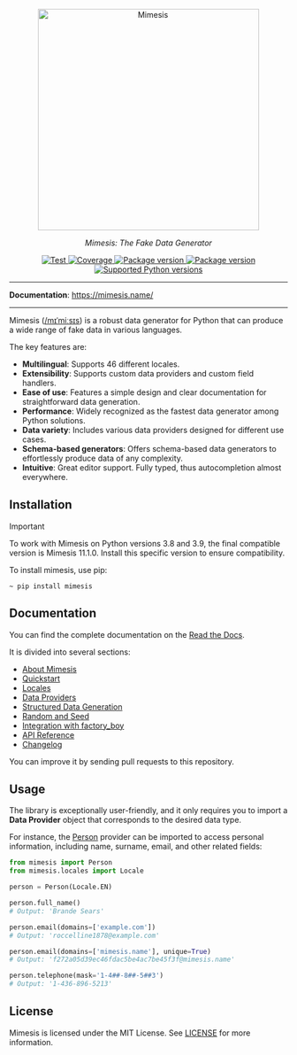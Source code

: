 <p align="center">
  <a href="https://github.com/lk-geimfari/mimesis">
    <img src="https://raw.githubusercontent.com/lk-geimfari/mimesis/master/.github/images/logo.png" width="400" alt="Mimesis">
  </a>
</p>

<p align="center">
    <em>Mimesis: The Fake Data Generator</em>
</p>

<p align="center">
<a href="https://github.com/lk-geimfari/mimesis/actions/workflows/test.yml?query=branch%3Amaster" target="_blank">
    <img src="https://github.com/lk-geimfari/mimesis/actions/workflows/test.yml/badge.svg?branch=master" alt="Test">
</a>
<a href="https://mimesis.name/en/latest/" target="_blank">
    <img src="https://readthedocs.org/projects/mimesis/badge/?version=latest" alt="Coverage">
</a>
<a href="https://pypi.org/project/mimesis/" target="_blank">
    <img src="https://img.shields.io/pypi/v/mimesis?color=bright-green" alt="Package version">
</a>
<a href="https://pypi.org/project/mimesis/" target="_blank">
    <img src="https://img.shields.io/pypi/dm/mimesis" alt="Package version">
</a>
<a href="https://pypi.org/project/mimesis/" target="_blank">
    <img src="https://img.shields.io/badge/python-3.10%20%7C%203.11%20%7C%203.12%20%7C%20pypy-brightgreen" alt="Supported Python versions">
</a>
</p>

---

**Documentation**: <a href="https://mimesis.name/" target="_blank">https://mimesis.name/</a>

---

Mimesis ([/mɪˈmiːsɪs](https://mimesis.name/en/latest/about.html#what-does-name-mean)) is a robust data generator for
Python that can produce a wide range of fake data in various languages.

The key features are:

- **Multilingual**: Supports 46 different locales.
- **Extensibility**: Supports custom data providers and custom field handlers.
- **Ease of use**: Features a simple design and clear documentation for straightforward data generation.
- **Performance**: Widely recognized as the fastest data generator among Python solutions.
- **Data variety**: Includes various data providers designed for different use cases.
- **Schema-based generators**: Offers schema-based data generators to effortlessly produce data of any complexity.
- **Intuitive**: Great editor support. Fully typed, thus autocompletion almost everywhere.

## Installation

> [!IMPORTANT]
> To work with Mimesis on Python versions 3.8 and 3.9, the final compatible version is Mimesis 11.1.0. Install this specific version to ensure compatibility.


To install mimesis, use pip:

```
~ pip install mimesis
```

## Documentation

You can find the complete documentation on the [Read the Docs](https://mimesis.name/).

It is divided into several sections:

-  [About Mimesis](https://mimesis.name/latest/about.html)
-  [Quickstart](https://mimesis.name/latest/quickstart.html)
-  [Locales](https://mimesis.name/latest/locales.html)
-  [Data Providers](https://mimesis.name/latest/providers.html)
-  [Structured Data Generation](https://mimesis.name/latest/schema.html)
-  [Random and Seed](https://mimesis.name/latest/random_and_seed.html)
-  [Integration with factory_boy](https://mimesis.name/latest/factory_plugin.html)
-  [API Reference](https://mimesis.name/latest/api.html)
-  [Changelog](https://mimesis.name/latest/index.html#changelog)

You can improve it by sending pull requests to this repository.

## Usage

The library is exceptionally user-friendly, and it only requires you to import a **Data Provider** object that
corresponds to the desired data type.

For instance, the [Person](https://mimesis.name/latest/api.html#person) provider can be imported to access personal information,
including name, surname, email, and other related fields:

```python
from mimesis import Person
from mimesis.locales import Locale

person = Person(Locale.EN)

person.full_name()
# Output: 'Brande Sears'

person.email(domains=['example.com'])
# Output: 'roccelline1878@example.com'

person.email(domains=['mimesis.name'], unique=True)
# Output: 'f272a05d39ec46fdac5be4ac7be45f3f@mimesis.name'

person.telephone(mask='1-4##-8##-5##3')
# Output: '1-436-896-5213'
```

## License

Mimesis is licensed under the MIT License. See [LICENSE](https://github.com/lk-geimfari/mimesis/blob/master/LICENSE) for more information.
